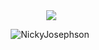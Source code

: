<p align="center" >&nbsp;<img align=center src="https://github-readme-stats.vercel.app/api?username=NickyJosephson&show_icons=true&hide_border=true"/>
<p align="center"> <img src="https://komarev.com/ghpvc/?username=NickyJosephson&label=Profile%20views&color=000000&style=flat" alt="NickyJosephson" /> </p>
